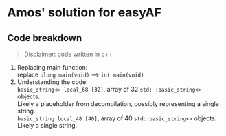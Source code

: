 # Amos' solution for easyAF

## Code breakdown  

> Disclaimer: code written in c++  

1. Replacing main function:  
replace `ulong main(void)` --> `int main(void)`  
2. Understanding the code:  
`basic_string<> local_68 [32]`, array of 32 `std: :basic_string<>` objects.  
Likely a placeholder from decompilation, possibly representing a single string.  
`basic_string local_48 [40]`, array of 40 `std::basic_string<>` objects.  
Likely a single string.  

